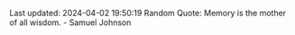 Last updated: 2024-04-02 19:50:19
Random Quote: Memory is the mother of all wisdom. - Samuel Johnson